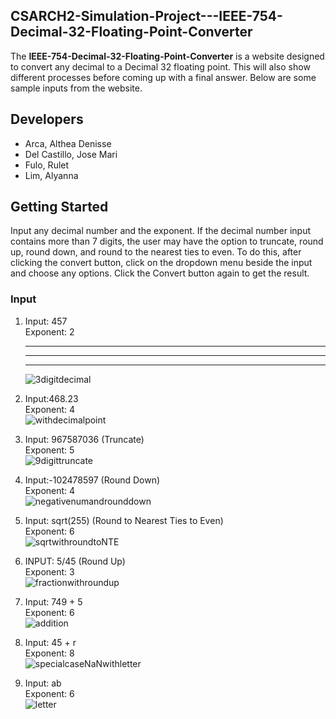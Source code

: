 <!-- ABOUT THE PROJECT -->
## CSARCH2-Simulation-Project---IEEE-754-Decimal-32-Floating-Point-Converter

The **IEEE-754-Decimal-32-Floating-Point-Converter** is a website designed to convert any decimal to a Decimal 32 floating point. This will also show different processes before coming up with a final answer. Below are some sample inputs from the website.

## Developers
* Arca, Althea Denisse<br>
* Del Castillo, Jose Mari<br>
* Fulo, Rulet<br>
* Lim, Alyanna<br>

<!-- GETTING STARTED -->
## Getting Started
Input any decimal number and the exponent. If the decimal number input contains more than 7 digits, the user may have the option to truncate, round up, round down, and round to the nearest ties to even. To do this, after clicking the convert button, click on the dropdown menu beside the input and choose any options. Click the Convert button again to get the result.

### Input

1. Input: 457<br>
   Exponent: 2<br>
   ***
   ___
   --- 
   ![3digitdecimal](https://github.com/user-attachments/assets/9ac5b182-c851-44a9-adc8-c231c167cc4f)
   
2. Input:468.23<br>
   Exponent: 4<br>
   ![withdecimalpoint](https://github.com/user-attachments/assets/b68d929b-0bc1-4a34-a184-c88fc54d6367)

3. Input: 967587036 (Truncate)<br>
   Exponent: 5<br>
   ![9digittruncate](https://github.com/user-attachments/assets/9a5577fa-04fb-4813-9289-5004e8ee1a9e)

4. Input:-102478597 (Round Down)<br>
   Exponent: 4<br>
   ![negativenumandrounddown](https://github.com/user-attachments/assets/31ce94ef-00ed-4271-b366-27f7ca608988)
   
5. Input: sqrt(255) (Round to Nearest Ties to Even)<br>
   Exponent: 6<br>
   ![sqrtwithroundtoNTE](https://github.com/user-attachments/assets/821be649-a6e0-4357-988c-79f8f4928497)

6. INPUT: 5/45 (Round Up)<br>
   Exponent: 3<br>
   ![fractionwithroundup](https://github.com/user-attachments/assets/8d17abd3-8220-4216-827a-e0990a8d0a37)
   
7. Input: 749 + 5<br>
   Exponent: 6<br>
   ![addition](https://github.com/user-attachments/assets/68486705-790e-4c67-b051-0400085f7385)

8. Input: 45 + r<br>
   Exponent: 8<br>
   ![specialcaseNaNwithletter](https://github.com/user-attachments/assets/77c572fa-b057-4665-a98a-385b72b3680c)

9. Input: ab<br>
   Exponent: 6<br>
   ![letter](https://github.com/user-attachments/assets/2ad6b52c-33e7-464e-98dc-df2eed299051)
